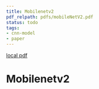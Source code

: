 ```yaml
---
title: Mobilenetv2
pdf_relpath: pdfs/mobileNetV2.pdf
status: todo
tags:
- cnn-model
- paper
---
```


[local pdf](../../../pdfs/mobileNetV2.pdf)

# Mobilenetv2
